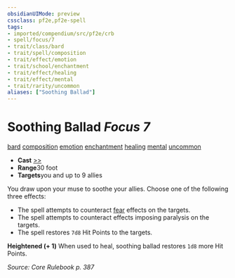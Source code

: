 ```yaml
---
obsidianUIMode: preview
cssclass: pf2e,pf2e-spell
tags:
- imported/compendium/src/pf2e/crb
- spell/focus/7
- trait/class/bard
- trait/spell/composition
- trait/effect/emotion
- trait/school/enchantment
- trait/effect/healing
- trait/effect/mental
- trait/rarity/uncommon
aliases: ["Soothing Ballad"]
---
```

# Soothing Ballad *Focus 7*   
[bard](rules/traits/bard.md)  [composition](composition.md)  [emotion](emotion.md)  [enchantment](enchantment.md)  [healing](healing.md)  [mental](mental.md)  [uncommon](uncommon.md)  

- **Cast** [>>](chapter-9-playing-the-game.md#Actions "Two-Action") 
- **Range**30 foot
- **Targets**you and up to 9 allies

You draw upon your muse to soothe your allies. Choose one of the following three effects:

- The spell attempts to counteract [fear](rules/traits/fear.md) effects on the targets.
- The spell attempts to counteract effects imposing paralysis on the targets.
- The spell restores `7d8` Hit Points to the targets.

**Heightened (+ 1)** When used to heal, soothing ballad restores `1d8` more Hit Points.

*Source: Core Rulebook p. 387*